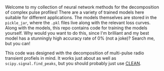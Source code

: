 Welcome to my collection of neural network methods for the decomposition of complex pulse profiles! There are a variety of trained models here suitable for different applications. The models themselves are stored in the `pickle_jar`, where the `.pkl` files live along with the relevant loss curves. Along with the models, this repo contains code for training the models yourself. Why would you want to do this, since I'm brilliant and my best model has a stunningly high accuracy rate of 0% (not a joke)? Search me, but you can!

This code was designed with the decomposition of multi-pulse radio transient profiels in mind. It works just about as well as `scipy.signal.find_peaks`, but you should probably just use <a href = "https://iopscience.iop.org/article/10.3847/1538-4357/ad1ce7/meta">CLEAN</a>.
